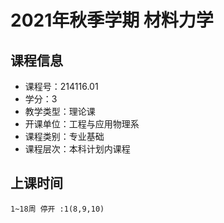 # 2021年秋季学期 材料力学 






## 课程信息

- 课程号：214116.01
- 学分：3
- 教学类型：理论课
- 开课单位：工程与应用物理系
- 课程类别：专业基础
- 课程层次：本科计划内课程

## 上课时间

```
1~18周 停开 :1(8,9,10)
```

